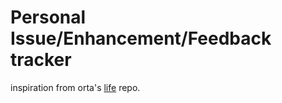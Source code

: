 # Personal Issue/Enhancement/Feedback tracker

inspiration from orta's [life](https://github.com/orta/life) repo.
